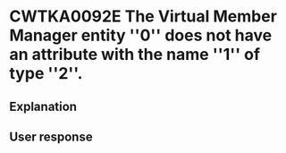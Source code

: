 # CWTKA0092E The Virtual Member Manager entity ''0'' does not have an attribute with the name ''1'' of type ''2''.

## Explanation

## User response